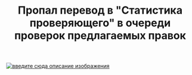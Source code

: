 ﻿---
title: "Пропал перевод в &quot;Статистика проверяющего&quot; в очереди проверок предлагаемых правок"
se.owner.user_id: 1365
se.owner.display_name: "insolor"
se.owner.link: "https://ru.meta.stackoverflow.com/users/1365/insolor"
se.link: "https://ru.meta.stackoverflow.com/questions/14320/%d0%9f%d1%80%d0%be%d0%bf%d0%b0%d0%bb-%d0%bf%d0%b5%d1%80%d0%b5%d0%b2%d0%be%d0%b4-%d0%b2-%d0%a1%d1%82%d0%b0%d1%82%d0%b8%d1%81%d1%82%d0%b8%d0%ba%d0%b0-%d0%bf%d1%80%d0%be%d0%b2%d0%b5%d1%80%d1%8f%d1%8e%d1%89%d0%b5%d0%b3%d0%be-%d0%b2-%d0%be%d1%87%d0%b5%d1%80%d0%b5%d0%b4%d0%b8-%d0%bf%d1%80%d0%be%d0%b2%d0%b5%d1%80%d0%be%d0%ba-%d0%bf%d1%80%d0%b5%d0%b4%d0%bb%d0%b0%d0%b3%d0%b0%d0%b5%d0%bc%d1%8b%d1%85-%d0%bf%d1%80%d0%b0%d0%b2%d0%be"
se.question_id: 14320
se.post_type: question
---
<p><a href="https://i.sstatic.net/H3piwhNO.png" rel="nofollow noreferrer"><img src="https://i.sstatic.net/H3piwhNO.png" alt="введите сюда описание изображения" /></a></p>
